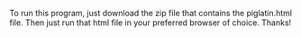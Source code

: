 To run this program, just download the zip file that contains the piglatin.html file. Then just run that html file in your preferred browser of choice. Thanks!
